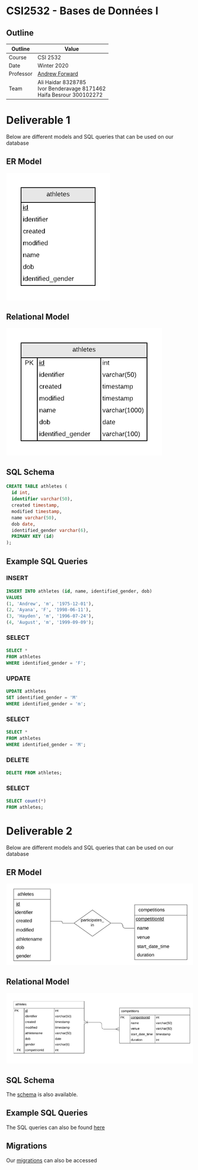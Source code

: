 # CSI2532 - Bases de Données I

## Outline

| Outline | Value |
| --- | --- |
| Course | CSI 2532 |
| Date | Winter 2020 |
| Professor | [Andrew Forward](aforward@uottawa.ca) |
| Team | Ali Haidar 8328785<br> Ivor Benderavage 8171462<br> Haifa Besrour 300102272<br> |


# Deliverable 1

Below are different models and SQL queries that can be used on our database

## ER Model

![ER Model](assets/ErModel.png)

## Relational Model

![Relational Model](assets/RelationalModel.png)


## SQL Schema

```sql
CREATE TABLE athletes (
  id int,
  identifier varchar(50),
  created timestamp,
  modified timestamp,
  name varchar(50),
  dob date,
  identified_gender varchar(6),
  PRIMARY KEY (id)
);
```

## Example SQL Queries

### INSERT

```sql
INSERT INTO athletes (id, name, identified_gender, dob)
VALUES
(1, 'Andrew', 'm', '1975-12-01'),
(2, 'Ayana', 'F', '1998-06-11'),
(3, 'Hayden', 'm', '1996-07-24'),
(4, 'August', 'm', '1999-09-09');
```

### SELECT 

```sql
SELECT *
FROM athletes
WHERE identified_gender = 'F';
```

### UPDATE

```sql
UPDATE athletes
SET identified_gender = 'M'
WHERE identified_gender = 'm';
```

### SELECT

```sql
SELECT *
FROM athletes
WHERE identified_gender = 'M';
```

### DELETE

```sql
DELETE FROM athletes;
```

### SELECT

```sql
SELECT count(*)
FROM athletes;
```

# Deliverable 2

Below are different models and SQL queries that can be used on our database

## ER Model

![ER Model](assets/ERModel2.png)

## Relational Model

![Relational Model](assets/RelationalModel2.png)


## SQL Schema

The [schema](https://github.com/professor-forward/projet-csi2532_team/tree/master/db/schema.sql) is also available.


## Example SQL Queries

The SQL queries can also be found [here](https://github.com/professor-forward/projet-csi2532_team/tree/master/db/seed.sql)

## Migrations 

Our [migrations](https://github.com/professor-forward/projet-csi2532_team/tree/master/db/migrations) can also be accessed
